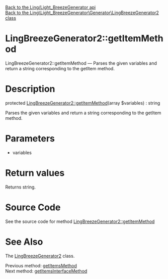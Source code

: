 [Back to the Ling/Light_BreezeGenerator api](https://github.com/lingtalfi/Light_BreezeGenerator/blob/master/doc/api/Ling/Light_BreezeGenerator.md)<br>
[Back to the Ling\Light_BreezeGenerator\Generator\LingBreezeGenerator2 class](https://github.com/lingtalfi/Light_BreezeGenerator/blob/master/doc/api/Ling/Light_BreezeGenerator/Generator/LingBreezeGenerator2.md)


LingBreezeGenerator2::getItemMethod
================



LingBreezeGenerator2::getItemMethod — Parses the given variables and return a string corresponding to the getItem method.




Description
================


protected [LingBreezeGenerator2::getItemMethod](https://github.com/lingtalfi/Light_BreezeGenerator/blob/master/doc/api/Ling/Light_BreezeGenerator/Generator/LingBreezeGenerator2/getItemMethod.md)(array $variables) : string




Parses the given variables and return a string corresponding to the getItem method.




Parameters
================


- variables

    


Return values
================

Returns string.








Source Code
===========
See the source code for method [LingBreezeGenerator2::getItemMethod](https://github.com/lingtalfi/Light_BreezeGenerator/blob/master/Generator/LingBreezeGenerator2.php#L1310-L1317)


See Also
================

The [LingBreezeGenerator2](https://github.com/lingtalfi/Light_BreezeGenerator/blob/master/doc/api/Ling/Light_BreezeGenerator/Generator/LingBreezeGenerator2.md) class.

Previous method: [getItemsMethod](https://github.com/lingtalfi/Light_BreezeGenerator/blob/master/doc/api/Ling/Light_BreezeGenerator/Generator/LingBreezeGenerator2/getItemsMethod.md)<br>Next method: [getItemsInterfaceMethod](https://github.com/lingtalfi/Light_BreezeGenerator/blob/master/doc/api/Ling/Light_BreezeGenerator/Generator/LingBreezeGenerator2/getItemsInterfaceMethod.md)<br>


